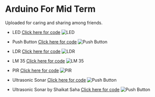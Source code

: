 # Arduino For Mid Term
Uploaded for caring and sharing among friends.

* LED [Click here for code](https://github.com/Sanzidikawsar/arduino-for-mid-term/blob/master/LED/LED.ino)
![LED](https://github.com/Sanzidikawsar/arduino-for-mid-term/blob/master/LED/LED.png "LED")

* Push Button [Click here for code](https://github.com/Sanzidikawsar/arduino-for-mid-term/blob/master/push_button/push_button.ino)
![Push Button](https://github.com/Sanzidikawsar/arduino-for-mid-term/blob/master/push_button/push_button.png "Push Button")

* LDR [Click here for code](https://github.com/Sanzidikawsar/arduino-for-mid-term/blob/master/LDR/LDR.ino)
![LDR](https://github.com/Sanzidikawsar/arduino-for-mid-term/blob/master/LDR/LDR.png "LDR")

* LM 35 [Click here for code](https://github.com/Sanzidikawsar/arduino-for-mid-term/blob/master/LM_35/LM_35.ino)
![LM 35](https://github.com/Sanzidikawsar/arduino-for-mid-term/blob/master/LM_35/LM_35.png "LM 35")

* PIR [Click here for code](https://github.com/Sanzidikawsar/arduino-for-mid-term/blob/master/PIR/PIR.ino)
![PIR](https://github.com/Sanzidikawsar/arduino-for-mid-term/blob/master/PIR/PIR.png "PIR")

* Ultrasonic Sonar [Click here for code](https://github.com/Sanzidikawsar/arduino-for-mid-term/blob/master/ultrasonic_sonar/ultrasonic.ino)
![Push Button](https://github.com/Sanzidikawsar/arduino-for-mid-term/blob/master/ultrasonic_sonar/ultrasonic.png "Untrasonic")

* Ultrasonic Sonar by Shaikat Saha [Click here for code](https://github.com/Sanzidikawsar/arduino-for-mid-term/blob/master/ultrasonic_F_sec/ultrasonic.ino)
![Push Button](https://github.com/Sanzidikawsar/arduino-for-mid-term/blob/master/ultrasonic_F_sec/ultrasonic.png "Untrasonic F")
